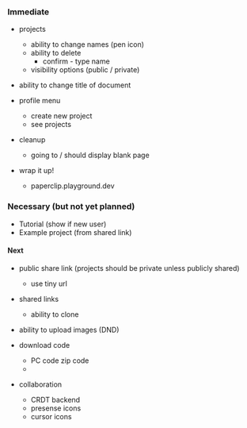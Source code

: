 
### Immediate

- projects
  - ability to change names (pen icon)
  - ability to delete
    - confirm - type name
  - visibility options (public / private)

- ability to change title of document 

- profile menu
  - create new project
  - see projects


- cleanup
  - going to / should display blank page

- wrap it up!
  - paperclip.playground.dev

### Necessary (but not yet planned)

- Tutorial (show if new user)
- Example project (from shared link)


#### Next

- public share link (projects should be private unless publicly shared)
  - use tiny url

- shared links
  - ability to clone

- ability to upload images (DND)
- download code
  - PC code zip code
  - 

- collaboration
  - CRDT backend
  - presense icons
  - cursor icons